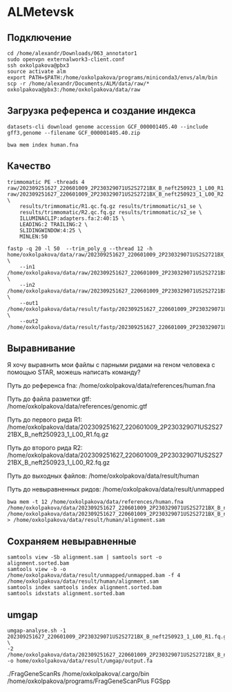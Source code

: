 # ALMetevsk

## Подключение
```{}
cd /home/alexandr/Downloads/063_annotator1
sudo openvpn externalwork3-client.conf
ssh oxkolpakova@pbx3
source activate alm
export PATH=$PATH:/home/oxkolpakova/programs/miniconda3/envs/alm/bin
scp -r /home/alexandr/Documents/ALM/data/raw/* oxkolpakova@pbx3:/home/oxkolpakova/data/raw
```
## Загрузка референса и создание индекса
```
datasets-cli download genome accession GCF_000001405.40 --include gff3,genome --filename GCF_000001405.40.zip

bwa mem index human.fna
```
## Качество
```
trimmomatic PE -threads 4 raw/202309251627_220601009_2P230329071US2S2721BX_B_neft250923_1_L00_R1.fq.gz raw/202309251627_220601009_2P230329071US2S2721BX_B_neft250923_1_L00_R2.fq.gz \
    results/trimmomatic/R1.qc.fq.gz results/trimmomatic/s1_se \
    results/trimmomatic/R2.qc.fq.gz results/trimmomatic/s2_se \
    ILLUMINACLIP:adapters.fa:2:40:15 \ 
    LEADING:2 TRAILING:2 \
    SLIDINGWINDOW:4:25 \ 
    MINLEN:50 
```

```
fastp -q 20 -l 50  --trim_poly_g --thread 12 -h home/oxkolpakova/data/raw/202309251627_220601009_2P230329071US2S2721BX_B_neft250923_1_L00_R1.htpl \
    --in1 /home/oxkolpakova/data/raw/202309251627_220601009_2P230329071US2S2721BX_B_neft250923_1_L00_R1.fq.gz \
    --in2 /home/oxkolpakova/data/raw/202309251627_220601009_2P230329071US2S2721BX_B_neft250923_1_L00_R2.fq.gz \
    --out1 /home/oxkolpakova/data/result/fastp/202309251627_220601009_2P230329071US2S2721BX_B_neft250923_1_L00_R1.fq.gz \
    --out2 /home/oxkolpakova/data/result/fastp/202309251627_220601009_2P230329071US2S2721BX_B_neft250923_1_L00_R2.fq.gz

```
## Выравнивание
Я хочу выравнить мои файлы с парными ридами на геном человека с помощью STAR, можешь написать команду?

Путь до референса fna:
/home/oxkolpakova/data/references/human.fna

Путь до файла разметки gtf:
/home/oxkolpakova/data/references/genomic.gtf

Путь до первого рида R1:
/home/oxkolpakova/data/202309251627_220601009_2P230329071US2S2721BX_B_neft250923_1_L00_R1.fq.gz

Путь до второго рида R2:
/home/oxkolpakova/data/202309251627_220601009_2P230329071US2S2721BX_B_neft250923_1_L00_R2.fq.gz

Путь до выходных файлов:
/home/oxkolpakova/data/result/human

Путь до невыравненных ридов:
/home/oxkolpakova/data/result/unmapped
```
bwa mem -t 12 /home/oxkolpakova/data/references/human.fna /home/oxkolpakova/data/202309251627_220601009_2P230329071US2S2721BX_B_neft250923_1_L00_R1.fq.gz /home/oxkolpakova/data/202309251627_220601009_2P230329071US2S2721BX_B_neft250923_1_L00_R2.fq.gz > /home/oxkolpakova/data/result/human/alignment.sam
```
## Сохраняем невыравненные
```
samtools view -Sb alignment.sam | samtools sort -o alignment.sorted.bam
samtools view -b -o /home/oxkolpakova/data/result/unmapped/unmapped.bam -f 4 /home/oxkolpakova/data/result/human/alignment.sam
samtools index samtools index alignment.sorted.bam 
samtools idxstats alignment.sorted.bam 
```

## umgap
```
umgap-analyse.sh -1 202309251627_220601009_2P230329071US2S2721BX_B_neft250923_1_L00_R1.fq.gz \
-2 /home/oxkolpakova/data/202309251627_220601009_2P230329071US2S2721BX_B_neft250923_1_L00_R2.fq.gz -o home/oxkolpakova/data/result/umgap/output.fa

```


./FragGeneScanRs 
/home/oxkolpakova/.cargo/bin
/home/oxkolpakova/programs/FragGeneScanPlus
FGSpp
